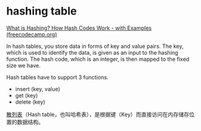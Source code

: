 # hashing table

[What is Hashing? How Hash Codes Work - with Examples (freecodecamp.org)](https://www.freecodecamp.org/news/what-is-hashing/)

In hash tables, you store data in forms of key and value pairs. The key, which is used to identify the data, is given as an input to the hashing function. The hash code, which is an integer, is then mapped to the fixed size we have.


Hash tables have to support 3 functions.

- insert (key, value)
- get (key)
- delete (key)



[散列表](https://zh.wikipedia.org/wiki/哈希表)（Hash table，也叫哈希表），是根据键（Key）而直接访问在内存储存位置的数据结构。




